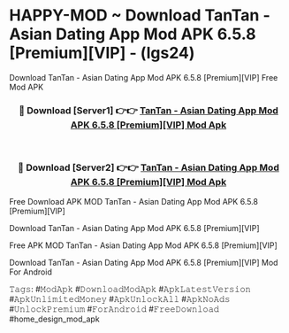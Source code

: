 # HAPPY-MOD ~ Download TanTan - Asian Dating App Mod APK 6.5.8 [Premium][VIP] - (lgs24)
Download TanTan - Asian Dating App Mod APK 6.5.8 [Premium][VIP] Free Mod APK

<div align="center">
<h3>🔴 Download [Server1] 👉👉 <a href="https://apk-comot.site?title=TanTan_-_Asian_Dating_App_Mod_APK_6.5.8_[Premium][VIP]">TanTan - Asian Dating App Mod APK 6.5.8 [Premium][VIP] Mod Apk</a></h3><br>

<h3>🔴 Download [Server2] 👉👉 <a href="https://apk-comot.site?title=TanTan_-_Asian_Dating_App_Mod_APK_6.5.8_[Premium][VIP]">TanTan - Asian Dating App Mod APK 6.5.8 [Premium][VIP] Mod Apk</a></h3>
</div>


Free Download APK MOD TanTan - Asian Dating App Mod APK 6.5.8 [Premium][VIP]

Download TanTan - Asian Dating App Mod APK 6.5.8 [Premium][VIP] 

Free APK MOD TanTan - Asian Dating App Mod APK 6.5.8 [Premium][VIP] 

Download TanTan - Asian Dating App Mod APK 6.5.8 [Premium][VIP] Mod For Android

𝚃𝚊𝚐𝚜: #𝙼𝚘𝚍𝙰𝚙𝚔 #𝙳𝚘𝚠𝚗𝚕𝚘𝚊𝚍𝙼𝚘𝚍𝙰𝚙𝚔 #𝙰𝚙𝚔𝙻𝚊𝚝𝚎𝚜𝚝𝚅𝚎𝚛𝚜𝚒𝚘𝚗 #𝙰𝚙𝚔𝚄𝚗𝚕𝚒𝚖𝚒𝚝𝚎𝚍𝙼𝚘𝚗𝚎𝚢 #𝙰𝚙𝚔𝚄𝚗𝚕𝚘𝚌𝚔𝙰𝚕𝚕 #𝙰𝚙𝚔𝙽𝚘𝙰𝚍𝚜 #𝚄𝚗𝚕𝚘𝚌𝚔𝙿𝚛𝚎𝚖𝚒𝚞𝚖 #𝙵𝚘𝚛𝙰𝚗𝚍𝚛𝚘𝚒𝚍 #𝙵𝚛𝚎𝚎𝙳𝚘𝚠𝚗𝚕𝚘𝚊𝚍 #home_design_mod_apk